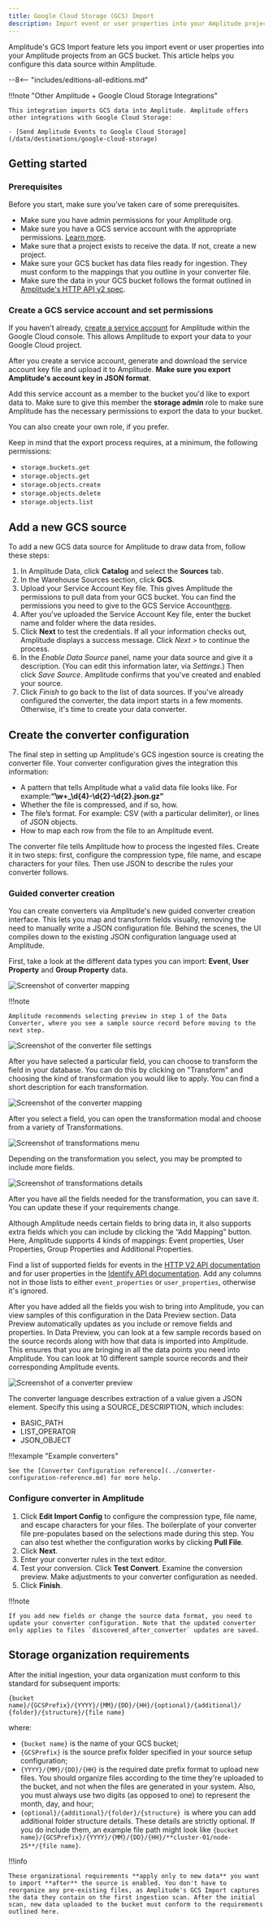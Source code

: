 ```yaml
---
title: Google Cloud Storage (GCS) Import
description: Import event or user properties into your Amplitude projects from a Google Cloud Storage (GCS) bucket.
---
```


Amplitude's GCS Import feature lets you import event or user properties into your Amplitude projects from an GCS bucket. This article helps you configure this data source within Amplitude.

--8<-- "includes/editions-all-editions.md"

!!!note "Other Amplitude + Google Cloud Storage Integrations"

    This integration imports GCS data into Amplitude. Amplitude offers other integrations with Google Cloud Storage: 

    - [Send Amplitude Events to Google Cloud Storage](/data/destinations/google-cloud-storage)

## Getting started

### Prerequisites

Before you start, make sure you’ve taken care of some prerequisites.

- Make sure you have admin permissions for your Amplitude org.
- Make sure you have a GCS service account with the appropriate permissions. [Learn more](#create-a-gcs-service-account-and-set-permissions).
- Make sure that a project exists to receive the data. If not, create a new project.
- Make sure your GCS bucket has data files ready for ingestion. They must conform to the mappings that you outline in your converter file.
- Make sure the data in your GCS bucket follows the format outlined in [Amplitude's HTTP API v2 spec](https://developers.amplitude.com/docs/http-api-v2#keys-for-the-event-argument).

### Create a GCS service account and set permissions

If you haven't already, [create a service account](https://cloud.google.com/iam/docs/creating-managing-service-account-keys) for Amplitude within the Google Cloud console. This allows Amplitude to export your data to your Google Cloud project.

After you create a service account, generate and download the service account key file and upload it to Amplitude. **Make sure you export Amplitude's account key in JSON format**.

Add this service account as a member to the bucket you'd like to export data to. Make sure to give this member the **storage admin** role to make sure Amplitude has the necessary permissions to export the data to your bucket.

You can also create your own role, if you prefer.

Keep in mind that the export process requires, at a minimum, the following permissions:

- `storage.buckets.get`
- `storage.objects.get`
- `storage.objects.create`
- `storage.objects.delete`
- `storage.objects.list`

## Add a new GCS source

To add a new GCS data source for Amplitude to draw data from, follow these steps:

1. In Amplitude Data, click **Catalog** and select the **Sources** tab.
2. In the Warehouse Sources section, click **GCS**.
3. Upload your Service Account Key file. This gives Amplitude the permissions to pull data from your GCS bucket. You can find the permissions you need to give to the GCS Service Account[here](https://help.amplitude.com/hc/en-us/articles/360061685151#create-a-gcs-service-account-and-set-permissions).
4. After you've uploaded the Service Account Key file, enter the bucket name and folder where the data resides.
5. Click **Next** to test the credentials. If all your information checks out, Amplitude displays a success message. Click *Next >* to continue the process.
6. In the *Enable Data Source* panel, name your data source and give it a description. (You can edit this information later, via *Settings*.) Then click *Save Source*. Amplitude confirms that you've created and enabled your source.
7. Click *Finish* to go back to the list of data sources. If you've already configured the converter, the data import starts in a few moments. Otherwise, it's time to create your data converter.

## Create the converter configuration

The final step in setting up Amplitude's GCS ingestion source is creating the converter file. Your converter configuration gives the integration this information:

- A pattern that tells Amplitude what a valid data file looks like. For example:**“\\w+\_\\d{4}-\\d{2}-\\d{2}.json.gz”**
- Whether the file is compressed, and if so, how.
- The file’s format. For example: CSV (with a particular delimiter), or lines of JSON objects.
- How to map each row from the file to an Amplitude event.

The converter file tells Amplitude how to process the ingested files. Create it in two steps: first, configure the compression type, file name, and escape characters for your files.
 Then use JSON to describe the rules your converter follows.

### Guided converter creation

You can create converters via Amplitude's new guided converter creation interface. This lets you map and transform fields visually, removing the need to manually write a JSON configuration file. Behind the scenes, the UI compiles down to the existing JSON configuration language used at Amplitude.

First, take a look at the different data types you can import: **Event**, **User Property** and **Group Property** data.

![Screenshot of converter mapping](../../assets/images/converter-mapping.png)

!!!note

    Amplitude recommends selecting preview in step 1 of the Data Converter, where you see a sample source record before moving to the next step.

![Screenshot of the converter file settings ](../../assets/images/converter-file-setting.png)

After you have selected a particular field, you can choose to transform the field in your database. You can do this by clicking on "Transform" and choosing the kind of transformation you would like to apply. You can find a short description for each transformation.

![Screenshot of the converter mapping](../../assets/images/converter-mapping-2.png)

After you select a field, you can open the transformation modal and choose from a variety of Transformations.

![Screenshot of transformations menu](../../assets/images/converter-transformations.png)

Depending on the transformation you select, you may be prompted to include more fields. 

![Screenshot of transformations details](../../assets/images/converter-transformations-2.png)

After you have all the fields needed for the transformation, you can save it. You can update these if your requirements change.

Although Amplitude needs certain fields to bring data in, it also supports extra fields which you can include by clicking the “Add Mapping” button. Here, Amplitude supports 4 kinds of mappings: Event properties, User Properties, Group Properties and Additional Properties. 

Find a list of supported fields for events in the [HTTP V2 API documentation](/analytics/apis/http-v2-api/#keys-for-the-event-argument) and  for user properties in the [Identify API documentation](/analytics/apis/identify-api/#identification-parameter-keys). Add any columns not in those lists to either `event_properties` or `user_properties`, otherwise it's ignored.  

After you have added all the fields you wish to bring into Amplitude, you can view samples of this configuration in the Data Preview section. Data Preview automatically updates as you include or remove fields and properties. In Data Preview, you can look at a few sample records based on the source records along with how that data is imported into Amplitude. This ensures that you are bringing in all the data points you need into Amplitude. You can look at 10 different sample source records and their corresponding Amplitude events.

![Screenshot of a converter preview](../../assets/images/converter-preview.png)

The converter language describes extraction of a value given a JSON element. Specify this using a SOURCE_DESCRIPTION, which includes:

- BASIC_PATH
- LIST_OPERATOR
- JSON_OBJECT

!!!example "Example converters"

    See the [Converter Configuration reference](../converter-configuration-reference.md) for more help.

### Configure converter in Amplitude

1. Click **Edit Import Config** to configure the compression type, file name, and escape characters for your files. The boilerplate of your converter file pre-populates based on the selections made during this step. You can also test whether the configuration works by clicking **Pull File**.
2. Click **Next**.
3. Enter your converter rules in the text editor.
4. Test your conversion. Click **Test Convert**. Examine the conversion preview. Make adjustments to your converter configuration as needed.
5. Click **Finish**.

!!!note

    If you add new fields or change the source data format, you need to update your converter configuration. Note that the updated converter only applies to files `discovered_after_converter` updates are saved.

## Storage organization requirements

After the initial ingestion, your data organization must conform to this standard for subsequent imports:

`{bucket name}/{GCSPrefix}/{YYYY}/{MM}/{DD}/{HH}/{optional}/{additional}/ {folder}/{structure}/{file name}`

where:

- `{bucket name}` is the name of your GCS bucket;
- `{GCSPrefix}` is the source prefix folder specified in your source setup configuration;
- `{YYYY}/{MM}/{DD}/{HH}` is the required date prefix format to upload new files. You should organize files according to the time they're uploaded to the bucket, and not when the files are generated in your system. Also, you must always use two digits (as opposed to one) to represent the month, day, and hour;
- `{optional}/{additional}/{folder}/{structure} `is where you can add additional folder structure details. These details are strictly optional. If you do include them, an example file path might look like `{bucket name}/{GCSPrefix}/{YYYY}/{MM}/{DD}/{HH}/**cluster-01/node-25**/{file name}`.

!!!info

    These organizational requirements **apply only to new data** you want to import **after** the source is enabled. You don't have to reorganize any pre-existing files, as Amplitude's GCS Import captures the data they contain on the first ingestion scan. After the initial scan, new data uploaded to the bucket must conform to the requirements outlined here.
